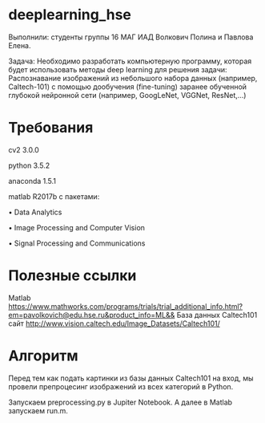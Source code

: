 # deeplearning_hse

Выполнили: студенты группы 16 МАГ ИАД Волкович Полина и Павлова Елена.

Задача: Необходимо разработать компьютерную программу, которая будет использовать методы
deep learning для решения задачи: Распознавание изображений из небольшого набора данных (например, Caltech-101) с помощью дообучения (fine-tuning) заранее обученной глубокой нейронной сети (например, GoogLeNet, VGGNet, ResNet,...)

# Требования
cv2 3.0.0

python 3.5.2

anaconda 1.5.1

matlab R2017b с пакетами:

•	Data Analytics

•	Image Processing and Computer Vision

•	Signal Processing and Communications


# Полезные ссылки
Matlab https://www.mathworks.com/programs/trials/trial_additional_info.html?em=pavolkovich@edu.hse.ru&product_info=ML&&
База данных Caltech101 сайт http://www.vision.caltech.edu/Image_Datasets/Caltech101/

# Алгоритм 
Перед тем как подать картинки из базы данных Сaltech101 на вход, мы провели препроцесинг изображений из всех категорий в Python. 

Запускаем preprocessing.py в Jupiter Notebook. А далее в Matlab запускаем run.m.

